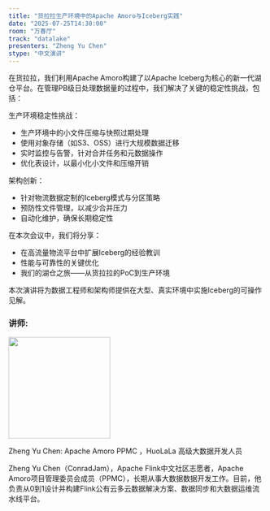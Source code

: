 ```yaml
---
title: "货拉拉生产环境中的Apache Amoro与Iceberg实践"
date: "2025-07-25T14:30:00"
room: "万春厅"
track: "datalake"
presenters: "Zheng Yu Chen"
stype: "中文演讲"
---
```


在货拉拉，我们利用Apache Amoro构建了以Apache Iceberg为核心的新一代湖仓平台。在管理PB级日处理数据量的过程中，我们解决了关键的稳定性挑战，包括：

生产环境稳定性挑战：

- 生产环境中的小文件压缩与快照过期处理
- 使用对象存储（如S3、OSS）进行大规模数据迁移
- 实时监控与告警，针对合并任务和元数据操作
- 优化表设计，以最小化小文件和压缩开销

架构创新：

- 针对物流数据定制的Iceberg模式与分区策略
- 预防性文件管理，以减少合并压力
- 自动化维护，确保长期稳定性

在本次会议中，我们将分享：

- 在高流量物流平台中扩展Iceberg的经验教训
- 性能与可靠性的关键优化
- 我们的湖仓之旅——从货拉拉的PoC到生产环境

本次演讲将为数据工程师和架构师提供在大型、真实环境中实施Iceberg的可操作见解。

### 讲师:

<img src="https://sessionize.com/image/8dab-400o400o1-wspZVa98jevB6AB6cPZU8m.jpg" width="200" /><br/>

Zheng Yu Chen: Apache Amoro PPMC ，HuoLaLa 高级大数据开发人员

Zheng Yu Chen（ConradJam），Apache Flink中文社区志愿者，Apache Amoro项目管理委员会成员（PPMC），长期从事大数据数据开发工作。目前，他负责从0到1设计并构建Flink公有云多云数据解决方案、数据同步和大数据运维流水线平台。